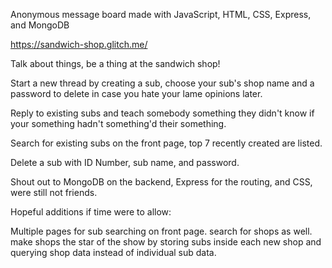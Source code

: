 Anonymous message board made with JavaScript, HTML, CSS, Express, and MongoDB

https://sandwich-shop.glitch.me/

Talk about things, be a thing at the sandwich shop!

Start a new thread by creating a sub, choose your sub's shop name and a password 
to delete in case you hate your lame opinions later. 

Reply to existing subs and teach somebody something they didn't know if your something 
hadn't something'd their something. 

Search for existing subs on the front page, top 7 recently created are listed. 

Delete a sub with ID Number, sub name, and password.

Shout out to MongoDB on the backend, Express for the routing, and CSS, were still not friends.

Hopeful additions if time were to allow: 

Multiple pages for sub searching on front page.
search for shops as well.
make shops the star of the show by storing subs inside 
each new shop and querying shop data instead of individual sub data.
